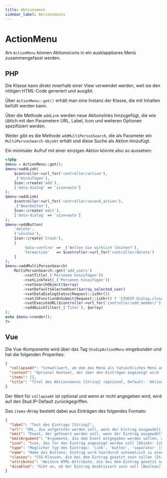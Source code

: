 ```yaml
---
title: Aktionsmenü
sidebar_label: Aktionsmenüs
---
```

# ActionMenu

Am `ActionMenu` können Aktionsicons in ein ausklappbares Menü zusammengefasst werden.

## PHP

Die Klasse kann direkt innerhalb einer View verwendet werden, weil sie den nötigen HTML-Code generiert und ausgibt.

Über `ActionMenu::get()` erhält man eine Instanz der Klasse, die mit Inhalten befüllt werden kann.

Über die Methode `addLink` werden neue Aktionslinks hinzugefügt, die wie üblich mit den Parametern URL, Label, Icon und weiteren Optionen spezifiziert werden.

Weiter gibt es die Methode `addMultiPersonSearch`, die als Parameter ein `MultiPersonSearch-Objekt` erhält und diese Suche als Aktion hinzufügt.

Ein minimaler Aufruf mit einer einzigen Aktion könnte also so aussehen:

```php
<?php
$menu = ActionMenu::get();
$menu->addLink(
    $controller->url_for('controller/action'),
    _('Hinzufügen'),
    Icon::create('add'),
    ['data-dialog' => 'size=auto']
);
$menu->addLink(
    $controller->url_for('controller/second_action'),
    _('Bearbeiten'),
    Icon::create('edit'),
    ['data-dialog' => 'size=auto']
);
$menu->addButton(
    'delete',
    ('Löschen'),
    Icon::create('trash'),
    [
        'data-confirm' => _('Wollen Sie wirklich löschen?'),
        'formaction'   => $controller->url_for('controller/delete')
    ]
);
$menu->addMultiPersonSearch(
    MultiPersonSearch::get('add_users')
        ->setTitle(_('Personen hinzufügen'))
        ->setLinkText(_('Personen hinzufügen'))
        ->setSearchObject($array)
        ->setDefaultSelectedUser($array_selected_user)
        ->setDataDialogStatus(Request::isXhr())
        ->setJSFunctionOnSubmit(Request::isXhr() ? 'STUDIP.Dialog.close();' : false)
        ->setExecuteURL($controller->url_for('controller/add_member/'))
        ->addQuickfilter(_('Titel'), $array)
);
echo $menu->render();
?>
```

## Vue

Die Vue-Komponente wird über das Tag `StudipActionMenu` eingebunden und hat die folgenden Properties:

```json
{
  "collapseAt": "Schwellwert, ab dem das Menü als tatsächliches Menü angezeigt wird [Number] (optional)",
  "context": "Optional Kontext, der über den Einträgen angezeigt wird [String]",
  "items": [],
  "title": "Titel des Aktionsmenüs [String] (optional, Default: 'Aktionsmenü')"
}
```

Der Wert für `collapseAt` ist optional und wenn er nicht angegeben wird, wird auf den Stud.IP-Default zurückgegriffen.

Das `items`-Array besteht dabei aus Einträgen des folgendes Formats:

```json
{
  "label": "Text des Eintrags [String]",
  "url": "URL, die aufgerufen werden soll, wenn der Eintrag ausgewählt wird [String] (optional, default: '#')",
  "emit": "Event, der gefeuert werden soll, wenn der Eintrag ausgewählt wird [String] (optional)",
  "emitArgument": "Argumente, die dem Event mitgegeben werden sollen, wenn dieser gefeuert wird [Array] (optional)",
  "icon": "Icon, das für den Eintrag angezeigt werden soll [Objekt: {shape: String}] oder false, wenn kein Icon angegeben werden soll (optional, default: false)",
  "type": "Möglicher Typ des Eintrags: 'link', 'button', 'separator' [String] (optional, default: 'link')", 
  "name": "Name des Buttons; Eintrag wird hierdurch automatisch zu einem Button, wenn keine 'url' gesetzt ist [String] (optional)",
  "classes": "CSS-Klassen, die bei dem Eintrag gesetzt sein sollen [String] (optional)",
  "attributes": "Weitere HTML-Attribute, die bei dem Eintrag gesetzt sein sollen [Objekt] (optional)",
  "disabled": "Gibt an, ob der Eintrag deaktiviert sein soll [Boolean] (optional)" 
}
```
